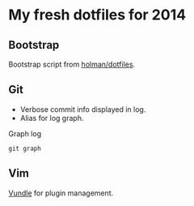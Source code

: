 # My fresh dotfiles for 2014

## Bootstrap
Bootstrap script from [holman/dotfiles](https://github.com/holman/dotfiles).

## Git
* Verbose commit info displayed in log.
* Alias for log graph.

Graph log
```shell
git graph
```  

## Vim
[Vundle](https://github.com/gmarik/Vundle) for plugin management.
